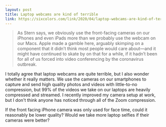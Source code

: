 ```yaml
---
layout: post
title: Laptop webcams are kind of terrible
link: https://sixcolors.com/link/2020/04/laptop-webcams-are-kind-of-terrible/
---
```


> As Stern says, we obviously use the front-facing cameras on our iPhones and
even iPads more than we probably use the webcam on our Macs. Apple made a gamble
here, arguably skimping on a component that it didn’t think most people would
care about—and it might have continued to skate by on that for a while, if it
hadn’t been for all of us forced into video conferencing by the coronavirus
outbreak.

I totally agree that laptop webcams are quite terrible, but I also wonder
whether it really matters. We use the cameras on our smartphones to capture and
send high quality photos and videos with little-to-no compression, but 99% of
the videos we take on our laptops are heavily compressed and streamed. I
recently improved my camera setup at work, but I don't think anyone has noticed
through all of the Zoom compression.

If the front facing iPhone camera was only used for face time, could it
reasonably be lower quality? Would we take more laptop selfies if their cameras
were better?
